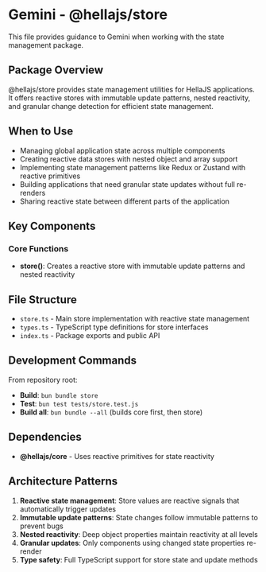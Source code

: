 # Gemini - @hellajs/store

This file provides guidance to Gemini when working with the state management package.

## Package Overview

@hellajs/store provides state management utilities for HellaJS applications. It offers reactive stores with immutable update patterns, nested reactivity, and granular change detection for efficient state management.

## When to Use

- Managing global application state across multiple components
- Creating reactive data stores with nested object and array support
- Implementing state management patterns like Redux or Zustand with reactive primitives
- Building applications that need granular state updates without full re-renders
- Sharing reactive state between different parts of the application

## Key Components

### Core Functions
- **store()**: Creates a reactive store with immutable update patterns and nested reactivity

## File Structure

- `store.ts` - Main store implementation with reactive state management
- `types.ts` - TypeScript type definitions for store interfaces
- `index.ts` - Package exports and public API

## Development Commands

From repository root:
- **Build**: `bun bundle store`
- **Test**: `bun test tests/store.test.js`
- **Build all**: `bun bundle --all` (builds core first, then store)

## Dependencies

- **@hellajs/core** - Uses reactive primitives for state reactivity

## Architecture Patterns

1. **Reactive state management**: Store values are reactive signals that automatically trigger updates
2. **Immutable update patterns**: State changes follow immutable patterns to prevent bugs
3. **Nested reactivity**: Deep object properties maintain reactivity at all levels
4. **Granular updates**: Only components using changed state properties re-render
5. **Type safety**: Full TypeScript support for store state and update methods